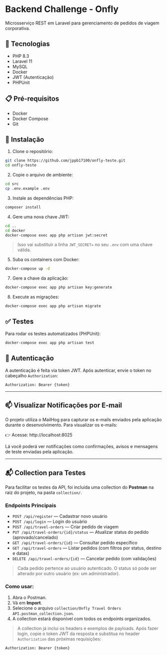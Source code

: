 # Backend Challenge - Onfly

Microsserviço REST em Laravel para gerenciamento de pedidos de viagem corporativa.

## 🚀 Tecnologias

- PHP 8.3
- Laravel 11
- MySQL
- Docker
- JWT (Autenticação)
- PHPUnit

## 📋 Pré-requisitos

- Docker
- Docker Compose
- Git

## 🔧 Instalação

1. Clone o repositório:
```bash
git clone https://github.com/jppb17100/onfly-teste.git
cd onfly-teste
```

2. Copie o arquivo de ambiente:
```bash
cd src
cp .env.example .env
```

3. Instale as dependências PHP:
```bash
composer install
```
4. Gere uma nova chave JWT:
```bash
cd ..
cd docker
docker-compose exec app php artisan jwt:secret
```

> Isso vai substituir a linha `JWT_SECRET=` no seu `.env` com uma chave válida.

5. Suba os containers com Docker:
```bash
docker-compose up -d
```

7. Gere a chave da aplicação:
```bash
docker-compose exec app php artisan key:generate
```

8. Execute as migrações:
```bash
docker-compose exec app php artisan migrate
```

## ✅ Testes

Para rodar os testes automatizados (PHPUnit):

```bash
docker-compose exec app php artisan test
```

## 🔐 Autenticação

A autenticação é feita via token JWT. Após autenticar, envie o token no cabeçalho `Authorization`:

```
Authorization: Bearer {token}
```
---
## 📫 Visualizar Notificações por E-mail
O projeto utiliza o MailHog para capturar os e-mails enviados pela aplicação durante o desenvolvimento. Para visualizar os e-mails:

👉 Acesse: http://localhost:8025

Lá você poderá ver notificações como confirmações, avisos e mensagens de teste enviadas pela aplicação.

---

## 📬 Collection para Testes

Para facilitar os testes da API, foi incluída uma collection do **Postman** na raiz do projeto, na pasta `collection/`.

### Endpoints Principais

- `POST /api/register` — Cadastrar novo usuário
- `POST /api/login` — Login do usuário
- `POST /api/travel-orders` — Criar pedido de viagem
- `PUT /api/travel-orders/{id}/status` — Atualizar status do pedido (aprovado/cancelado)
- `GET /api/travel-orders/{id}` — Consultar pedido específico
- `GET /api/travel-orders` — Listar pedidos (com filtros por status, destino e datas)
- `DELETE /api/travel-orders/{id}` — Cancelar pedido (com validações)

> Cada pedido pertence ao usuário autenticado. O status só pode ser alterado por outro usuário (ex: um administrador).

### Como usar:

1. Abra o Postman.
2. Vá em **Import**.
3. Selecione o arquivo `collection/Onfly Travel Orders API.postman_collection.json`.
4. A collection estará disponível com todos os endpoints organizados.

> A collection já inclui os headers e exemplos de payloads. Após fazer login, copie o token JWT da resposta e substitua no header `Authorization` das próximas requisições:
```
Authorization: Bearer {token}
```
